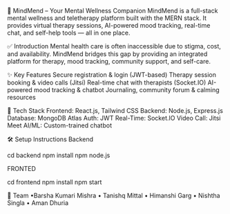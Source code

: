 🧠 MindMend – Your Mental Wellness Companion
MindMend is a full-stack mental wellness and teletherapy platform built with the MERN stack. It provides virtual therapy sessions, AI-powered mood tracking, real-time chat, and self-help tools — all in one place.

✅ Introduction
Mental health care is often inaccessible due to stigma, cost, and availability. MindMend bridges this gap by providing an integrated platform for therapy, mood tracking, community support, and self-care.

✨ Key Features
Secure registration & login (JWT-based)
Therapy session booking & video calls (Jitsi)
Real-time chat with therapists (Socket.IO)
AI-powered mood tracking & chatbot
Journaling, community forum & calming resources


🧰 Tech Stack
Frontend: React.js, Tailwind CSS
Backend: Node.js, Express.js
Database: MongoDB Atlas
Auth: JWT
Real-Time: Socket.IO
Video Call: Jitsi Meet
AI/ML: Custom-trained chatbot

🛠 Setup Instructions
Backend

cd backend
npm install
npm node.js

FRONTED

cd frontend
npm install
npm start


👥 Team
•Barsha Kumari Mishra 
• Tanishq Mittal 
• Himanshi Garg 
• Nishtha Singla 
• Aman Dhuria
